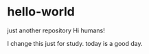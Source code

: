 # hello-world
just another repository
Hi humans!

I change this just for study.
today is a good day.

